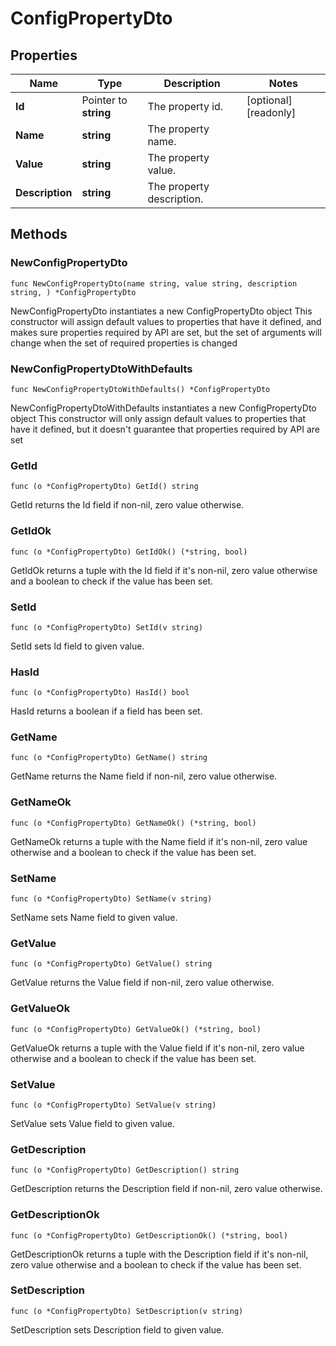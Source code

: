 # ConfigPropertyDto

## Properties

|Name | Type | Description | Notes|
|------------ | ------------- | ------------- | -------------|
|**Id** | Pointer to **string** | The property id. | [optional] [readonly] |
|**Name** | **string** | The property name. | |
|**Value** | **string** | The property value. | |
|**Description** | **string** | The property description. | |

## Methods

### NewConfigPropertyDto

`func NewConfigPropertyDto(name string, value string, description string, ) *ConfigPropertyDto`

NewConfigPropertyDto instantiates a new ConfigPropertyDto object
This constructor will assign default values to properties that have it defined,
and makes sure properties required by API are set, but the set of arguments
will change when the set of required properties is changed

### NewConfigPropertyDtoWithDefaults

`func NewConfigPropertyDtoWithDefaults() *ConfigPropertyDto`

NewConfigPropertyDtoWithDefaults instantiates a new ConfigPropertyDto object
This constructor will only assign default values to properties that have it defined,
but it doesn't guarantee that properties required by API are set

### GetId

`func (o *ConfigPropertyDto) GetId() string`

GetId returns the Id field if non-nil, zero value otherwise.

### GetIdOk

`func (o *ConfigPropertyDto) GetIdOk() (*string, bool)`

GetIdOk returns a tuple with the Id field if it's non-nil, zero value otherwise
and a boolean to check if the value has been set.

### SetId

`func (o *ConfigPropertyDto) SetId(v string)`

SetId sets Id field to given value.

### HasId

`func (o *ConfigPropertyDto) HasId() bool`

HasId returns a boolean if a field has been set.

### GetName

`func (o *ConfigPropertyDto) GetName() string`

GetName returns the Name field if non-nil, zero value otherwise.

### GetNameOk

`func (o *ConfigPropertyDto) GetNameOk() (*string, bool)`

GetNameOk returns a tuple with the Name field if it's non-nil, zero value otherwise
and a boolean to check if the value has been set.

### SetName

`func (o *ConfigPropertyDto) SetName(v string)`

SetName sets Name field to given value.


### GetValue

`func (o *ConfigPropertyDto) GetValue() string`

GetValue returns the Value field if non-nil, zero value otherwise.

### GetValueOk

`func (o *ConfigPropertyDto) GetValueOk() (*string, bool)`

GetValueOk returns a tuple with the Value field if it's non-nil, zero value otherwise
and a boolean to check if the value has been set.

### SetValue

`func (o *ConfigPropertyDto) SetValue(v string)`

SetValue sets Value field to given value.


### GetDescription

`func (o *ConfigPropertyDto) GetDescription() string`

GetDescription returns the Description field if non-nil, zero value otherwise.

### GetDescriptionOk

`func (o *ConfigPropertyDto) GetDescriptionOk() (*string, bool)`

GetDescriptionOk returns a tuple with the Description field if it's non-nil, zero value otherwise
and a boolean to check if the value has been set.

### SetDescription

`func (o *ConfigPropertyDto) SetDescription(v string)`

SetDescription sets Description field to given value.



